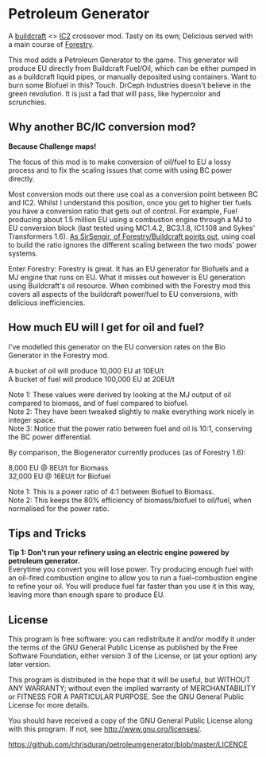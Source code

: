 Petroleum Generator
===================

A [buildcraft](http://www.mod-buildcraft.com)  <> [IC2](http://www.industrial-craft.net) crossover mod. 
Tasty on its own; Delicious served with a main course of [Forestry](http://forestry.sengir.net/wiki/).

This mod adds a Petroleum Generator to the game. This generator will produce EU directly from Buildcraft Fuel/Oil, which can be either pumped in as a buildcraft liquid pipes, or manually deposited using containers. Want to burn some Biofuel in this? Touch. DrCeph Industries doesn't believe in the green revolution. It is just a fad that will pass, like hypercolor and scrunchies.

Why another BC/IC conversion mod?
---------------------------------

**Because Challenge maps!**

The focus of this mod is to make conversion of oil/fuel to EU a lossy process and to fix the scaling issues that come with using BC power directly.

Most conversion mods out there use coal as a conversion point between BC and IC2. Whilst I understand this position, once you get to higher tier fuels you have a conversion ratio that gets out of control. For example, Fuel producing about 1.5 million EU using a combustion engine through a MJ to EU conversion block (last tested using MC1.4.2, BC3.1.8, IC1.108 and Sykes' Transformers 1.6). [As SirSengir, of Forestry/Buildcraft points out](http://www.mod-buildcraft.com/forums/topic/inefficient-power-conversion/), using coal to build the ratio ignores the different scaling between the two mods' power systems.

Enter Forestry: Forestry is great. It has an EU generator for Biofuels and a MJ engine that runs on EU. What it misses out however is EU generation using Buildcraft's oil resource. When combined with the Forestry mod this covers all aspects of the buildcraft power/fuel to EU conversions, with delicious inefficiencies. 

How much EU will I get for oil and fuel?
----------------------------------------

I've modelled this generator on the EU conversion rates on the Bio Generator in the Forestry mod. 

A bucket of oil will produce 10,000 EU at 10EU/t  
A bucket of fuel will produce 100,000 EU at 20EU/t  

Note 1: These values were derived by looking at the MJ output of oil compared to biomass, and of fuel compared to biofuel.   
Note 2: They have been tweaked slightly to make everything work nicely in integer space.  
Note 3: Notice that the power ratio between fuel and oil is 10:1, conserving the BC power differential.  

By comparison, the Biogenerator currently produces (as of Forestry 1.6):  

8,000 EU @ 8EU/t for Biomass  
32,000 EU @ 16EU/t for Biofuel  

Note 1: This is a power ratio of 4:1 between Biofuel to Biomass.  
Note 2: This keeps the 80% efficiency of biomass/biofuel to oil/fuel, when normalised for the power ratio.  

Tips and Tricks
---------------

**Tip 1: Don't run your refinery using an electric engine powered by petroleum generator.**  
Everytime you convert you will lose power. Try producing enough fuel with an oil-fired combustion engine to allow you to run a fuel-combustion engine to refine your oil. You will produce fuel far faster than you use it in this way, leaving more than enough spare to produce EU.

License
-------

This program is free software: you can redistribute it and/or modify it under the terms of the GNU General Public License as published by the Free Software Foundation, either version 3 of the License, or (at your option) any later version.

This program is distributed in the hope that it will be useful, but WITHOUT ANY WARRANTY; without even the implied warranty of MERCHANTABILITY or FITNESS FOR A PARTICULAR PURPOSE.  See the GNU General Public License for more details.

You should have received a copy of the GNU General Public License along with this program.  If not, see <http://www.gnu.org/licenses/>.

https://github.com/chrisduran/petroleumgenerator/blob/master/LICENCE